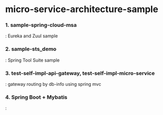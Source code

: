 # micro-service-architecture-sample

### 1. sample-spring-cloud-msa
: Eureka and Zuul sample
 
### 2. sample-sts_demo
: Spring Tool Suite sample
 
### 3. test-self-impl-api-gateway, test-self-impl-micro-service
: gateway routing by db-info using spring mvc

### 4. Spring Boot + Mybatis
: 

